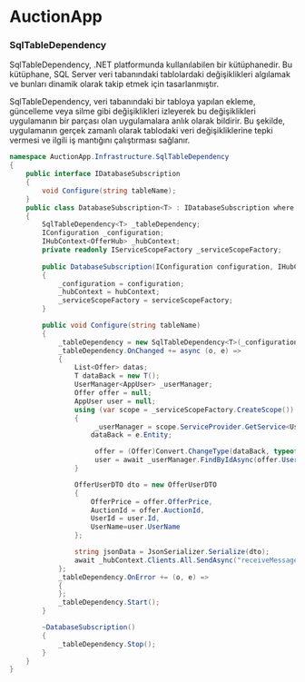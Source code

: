 # AuctionApp


### SqlTableDependency
SqlTableDependency, .NET platformunda kullanılabilen bir kütüphanedir. Bu kütüphane, SQL Server veri tabanındaki tablolardaki değişiklikleri algılamak ve bunları dinamik olarak takip etmek için tasarlanmıştır.

SqlTableDependency, veri tabanındaki bir tabloya yapılan ekleme, güncelleme veya silme gibi değişiklikleri izleyerek bu değişiklikleri uygulamanın bir parçası olan uygulamalara anlık olarak bildirir. Bu şekilde, uygulamanın gerçek zamanlı olarak tablodaki veri değişikliklerine tepki vermesi ve ilgili iş mantığını çalıştırması sağlanır.

```c#
namespace AuctionApp.Infrastructure.SqlTableDependency
{
    public interface IDatabaseSubscription
    {
        void Configure(string tableName);
    }
    public class DatabaseSubscription<T> : IDatabaseSubscription where T : class, new()
    {
        SqlTableDependency<T> _tableDependency;
        IConfiguration _configuration;
        IHubContext<OfferHub> _hubContext;
        private readonly IServiceScopeFactory _serviceScopeFactory;
        
        public DatabaseSubscription(IConfiguration configuration, IHubContext<OfferHub> hubContext, IServiceScopeFactory serviceScopeFactory)
        {
            _configuration = configuration;
            _hubContext = hubContext;
            _serviceScopeFactory = serviceScopeFactory;            
        }

        public void Configure(string tableName)
        {
            _tableDependency = new SqlTableDependency<T>(_configuration.GetConnectionString("DefaultConnection"), tableName);
            _tableDependency.OnChanged += async (o, e) =>
            {
                List<Offer> datas;
                T dataBack = new T();
                UserManager<AppUser> _userManager;
                Offer offer = null;
                AppUser user = null;
                using (var scope = _serviceScopeFactory.CreateScope())
                {
                     _userManager = scope.ServiceProvider.GetService<UserManager<AppUser>>();
                    dataBack = e.Entity;

                     offer = (Offer)Convert.ChangeType(dataBack, typeof(Offer));
                     user = await _userManager.FindByIdAsync(offer.UserId.ToString());
                }               

                OfferUserDTO dto = new OfferUserDTO
                {
                    OfferPrice = offer.OfferPrice,
                    AuctionId = offer.AuctionId,
                    UserId = user.Id,
                    UserName=user.UserName
                };

                string jsonData = JsonSerializer.Serialize(dto);
                await _hubContext.Clients.All.SendAsync("receiveMessage", jsonData);
            };
            _tableDependency.OnError += (o, e) =>
            {
            };
            _tableDependency.Start();
        }

        ~DatabaseSubscription()
        {
            _tableDependency.Stop();
        }
    }
}
```
